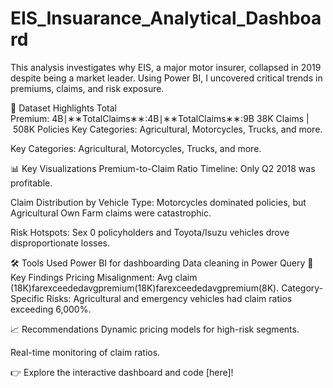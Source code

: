 # EIS_Insuarance_Analytical_Dashboard
This analysis investigates why EIS, a major motor insurer, collapsed in 2019 despite being a market leader. Using Power BI, I uncovered critical trends in premiums, claims, and risk exposure.

📂 Dataset Highlights
Total Premium: 4B∣∗∗TotalClaims∗∗:4B∣∗∗TotalClaims∗∗:9B
38K Claims | 508K Policies
Key Categories: Agricultural, Motorcycles, Trucks, and more.

Key Categories: Agricultural, Motorcycles, Trucks, and more.

📊 Key Visualizations
Premium-to-Claim Ratio Timeline: Only Q2 2018 was profitable.

Claim Distribution by Vehicle Type: Motorcycles dominated policies, but Agricultural Own Farm claims were catastrophic.

Risk Hotspots: Sex 0 policyholders and Toyota/Isuzu vehicles drove disproportionate losses.

🛠️ Tools Used
Power BI for dashboarding
Data cleaning in Power Query
🚨 Key Findings
Pricing Misalignment: Avg claim (18K)farexceededavgpremium(18K)farexceededavgpremium(8K).
Category-Specific Risks: Agricultural and emergency vehicles had claim ratios exceeding 6,000%.

📈 Recommendations
Dynamic pricing models for high-risk segments.

Real-time monitoring of claim ratios.

👉 Explore the interactive dashboard and code [here]!
